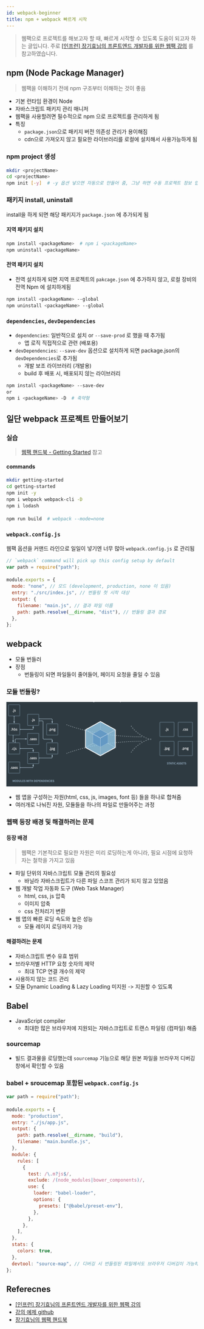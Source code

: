 ```yaml
---
id: webpack-beginner
title: npm + webpack 빠르게 시작
---
```


> 웹팩으로 프로젝트를 해보고자 할 때, 빠르게 시작할 수 있도록 도움이 되고자 하는 글입니다.
> 주로 [[인프런] 장기효님의 프론트엔드 개발자를 위한 웹팩 강의](https://www.inflearn.com/course/%ED%94%84%EB%9F%B0%ED%8A%B8%EC%97%94%EB%93%9C-%EC%9B%B9%ED%8C%A9) 를 참고하였습니다.

## npm (Node Package Manager)

> 웹팩을 이해하기 전에 npm 구조부터 이해하는 것이 좋음

- 기본 런타임 환경이 Node
- 자바스크립트 패키지 관리 매니저
- 웹팩을 사용할려면 필수적으로 npm 으로 프로젝트를 관리하게 됨
- 특징
  - `package.json`으로 패키지 버전 의존성 관리가 용이해짐
  - cdn으로 가져오지 않고 필요한 라이브러리를 로컬에 설치해서 사용가능하게 됨

### npm project 생성

```sh
mkdir <projectName>
cd <projectName>
npm init [-y]  # -y 옵션 넣으면 자동으로 만들어 줌, 그냥 하면 수동 프로젝트 정보 입력
```

### 패키지 install, uninstall

install을 하게 되면 해당 패키지가 `package.json` 에 추가되게 됨

#### 지역 패키지 설치

```sh
npm install <packageName>  # npm i <packageName>
npm uninstall <packageName>
```

#### 전역 패키지 설치

- 전역 설치하게 되면 지역 프로젝트의 `pakcage.json` 에 추가하지 않고, 로컬 장비의 전역 Npm 에 설치하게됨

```sh
npm install <packageName> --global
npm uninstall <packageName> --global
```

### `dependencies`, `devDependencies`

- `dependencies`: 일반적으로 설치 or `--save-prod` 로 했을 때 추가됨
  - 앱 로직 직접적으로 관련 (배포용)
- `devDependencies`: `--save-dev` 옵션으로 설치하게 되면 package.json의 `devDependencies`로 추가됨
  - 개발 보조 라이브러리 (개발용)
  - build 후 배포 시, 배포되지 않는 라이브러리

```sh
npm install <packageName> --save-dev
or
npm i <packageName> -D  # 축약형
```

## 일단 webpack 프로젝트 만들어보기

### 실습

> [웹팩 핸드북 - Getting Started](https://joshua1988.github.io/webpack-guide/getting-started.html#%EA%B0%9C%EB%B0%9C-%ED%99%98%EA%B2%BD-%EA%B5%AC%EC%84%B1) 참고

#### commands

```sh
mkdir getting-started
cd getting-started
npm init -y
npm i webpack webpack-cli -D
npm i lodash

npm run build  # webpack --mode=none
```

### `webpack.config.js`

웹팩 옵션을 커맨드 라인으로 일일이 넣기엔 너무 많아 `webpack.config.js` 로 관리됨

```js
// `webpack` command will pick up this config setup by default
var path = require("path");

module.exports = {
  mode: "none", // 모드 (development, production, none 이 있음)
  entry: "./src/index.js", // 번들링 첫 시작 대상
  output: {
    filename: "main.js", // 결과 파일 이름
    path: path.resolve(__dirname, "dist"), // 번들링 결과 경로
  },
};
```

## webpack

- 모듈 번들러
- 장점
  - 번들링이 되면 파일들이 줄어들어, 페이지 요청을 줄일 수 있음

### 모듈 번들링?

![웹팩 공식 문서의 다이어그램 이미지](/img/docs/webpack/webpack.png)

- 웹 앱을 구성하는 자원(html, css, js, images, font 등) 들을 하나로 합쳐줌
- 여러개로 나눠진 자원, 모듈들을 하나의 파일로 만들어주는 과정

### 웹팩 등장 배경 및 해결하려는 문제

#### 등장 배경

> 웹팩은 기본적으로 필요한 자원은 미리 로딩하는게 아니라, 필요 시점에 요청하자는 철학을 가지고 있음

- 파일 단위의 자바스크립트 모듈 관리의 필요성
  - 바닐라 자바스크립트가 다른 파일 스코프 관리가 되지 않고 있었음
- 웹 개발 작업 자동화 도구 (Web Task Manager)
  - html, css, js 압축
  - 이미지 압축
  - css 전처리기 변환
- 웹 앱의 빠른 로딩 속도와 높은 성능
  - 모듈 레이지 로딩까지 가능

#### 해결하려는 문제

- 자바스크립트 변수 유효 범위
- 브라우저별 HTTP 요청 숫자의 제약
  - 최대 TCP 연결 개수의 제약
- 사용하지 않는 코드 관리
- 모듈 Dynamic Loading & Lazy Loading 미지원 -> 지원할 수 있도록

## Babel

- JavaScript compiler
  - 최대한 많은 브라우저에 지원되는 자바스크립트로 트랜스 파일링 (컴파일) 해줌

### sourcemap

- 빌드 결과물을 로딩했는데 `sourcemap` 기능으로 해당 원본 파일을 브라우저 디버깅창에서 확인할 수 있음

### babel + sroucemap 포함된 `webpack.config.js`

```js
var path = require("path");

module.exports = {
  mode: "production",
  entry: "./js/app.js",
  output: {
    path: path.resolve(__dirname, "build"),
    filename: "main.bundle.js",
  },
  module: {
    rules: [
      {
        test: /\.m?js$/,
        exclude: /(node_modules|bower_components)/,
        use: {
          loader: "babel-loader",
          options: {
            presets: ["@babel/preset-env"],
          },
        },
      },
    ],
  },
  stats: {
    colors: true,
  },
  devtool: "source-map", // 디버깅 시 번들링된 파일에서도 브라우저 디버깅이 가능하게 만들어 줌
};
```

## Referecnes

- [[인프런] 장기효님의 프론트엔드 개발자를 위한 웹팩 강의](https://www.inflearn.com/course/%ED%94%84%EB%9F%B0%ED%8A%B8%EC%97%94%EB%93%9C-%EC%9B%B9%ED%8C%A9)
- [강의 예제 github](https://github.com/joshua1988/LearnWebpack)
- [장기효님의 웹팩 핸드북](https://joshua1988.github.io/webpack-guide/)
